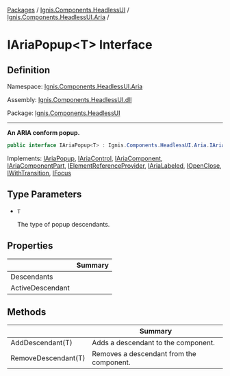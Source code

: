 [Packages](../../README.md) / [Ignis.Components.HeadlessUI](../README.md) / [Ignis.Components.HeadlessUI.Aria](README.md) /

# IAriaPopup&lt;T&gt; Interface

## Definition

Namespace: [Ignis.Components.HeadlessUI.Aria](README.md)

Assembly: [Ignis.Components.HeadlessUI.dll](../README.md)

Package: [Ignis.Components.HeadlessUI](https://www.nuget.org/packages/Ignis.Components.HeadlessUI)

---

**An ARIA conform popup.**

```csharp
public interface IAriaPopup<T> : Ignis.Components.HeadlessUI.Aria.IAriaPopup, Ignis.Components.HeadlessUI.Aria.IAriaControl, Ignis.Components.HeadlessUI.Aria.IAriaComponent, Ignis.Components.HeadlessUI.Aria.IAriaComponentPart, Ignis.Components.IElementReferenceProvider, Ignis.Components.HeadlessUI.Aria.IAriaLabeled, Ignis.Components.HeadlessUI.IOpenClose, Ignis.Components.HeadlessUI.IWithTransition, Ignis.Components.Web.IFocus
```

Implements: [IAriaPopup](Ignis.Components.HeadlessUI.Aria.IAriaPopup.md), [IAriaControl](Ignis.Components.HeadlessUI.Aria.IAriaControl.md), [IAriaComponent](Ignis.Components.HeadlessUI.Aria.IAriaComponent.md), [IAriaComponentPart](Ignis.Components.HeadlessUI.Aria.IAriaComponentPart.md), [IElementReferenceProvider](../../Ignis.Components/Ignis.Components/Ignis.Components.IElementReferenceProvider.md), [IAriaLabeled](Ignis.Components.HeadlessUI.Aria.IAriaLabeled.md), [IOpenClose](../Ignis.Components.HeadlessUI/Ignis.Components.HeadlessUI.IOpenClose.md), [IWithTransition](../Ignis.Components.HeadlessUI/Ignis.Components.HeadlessUI.IWithTransition.md), [IFocus](../../Ignis.Components.Web/Ignis.Components.Web/Ignis.Components.Web.IFocus.md)

## Type Parameters

- `T`

  The type of popup descendants.

## Properties

|                  | Summary |
| ---------------- | ------- |
| Descendants      |         |
| ActiveDescendant |         |

## Methods

|                     | Summary                                  |
| ------------------- | ---------------------------------------- |
| AddDescendant(T)    | Adds a descendant to the component.      |
| RemoveDescendant(T) | Removes a descendant from the component. |

